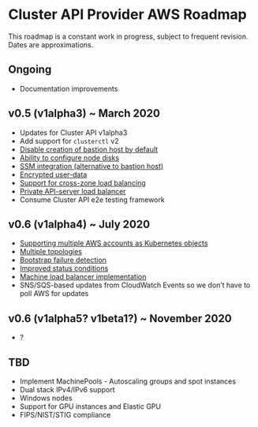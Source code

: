 # Cluster API Provider AWS Roadmap

This roadmap is a constant work in progress, subject to frequent revision. Dates are approximations.

## Ongoing

- Documentation improvements

## v0.5 (v1alpha3) ~ March 2020

- Updates for Cluster API v1alpha3
- Add support for `clusterctl` v2
- [Disable creation of bastion host by default](https://github.com/kubernetes-sigs/cluster-api-provider-aws/issues/947)
- [Ability to configure node disks](https://github.com/kubernetes-sigs/cluster-api-provider-aws/issues/1403)
- [SSM integration (alternative to bastion host)](https://github.com/kubernetes-sigs/cluster-api-provider-aws/issues/1553)
- [Encrypted user-data](https://github.com/kubernetes-sigs/cluster-api-provider-aws/issues/1387)
- [Support for cross-zone load balancing](https://github.com/kubernetes-sigs/cluster-api-provider-aws/issues/1416)
- [Private API-server load balancer](https://github.com/kubernetes-sigs/cluster-api-provider-aws/issues/873)
- Consume Cluster API e2e testing framework

## v0.6 (v1alpha4) ~ July 2020

- [Supporting multiple AWS accounts as Kubernetes objects](https://github.com/kubernetes-sigs/cluster-api-provider-aws/issues/1552)
- [Multiple topologies](https://github.com/kubernetes-sigs/cluster-api-provider-aws/issues/1484)
- [Bootstrap failure detection](https://github.com/kubernetes-sigs/cluster-api-provider-aws/issues/972)
- [Improved status conditions](https://github.com/kubernetes-sigs/cluster-api/issues/1658)
- [Machine load balancer implementation](https://github.com/kubernetes-sigs/cluster-api/issues/1250)
- SNS/SQS-based updates from CloudWatch Events so we don’t have to poll AWS for updates

## v0.6 (v1alpha5? v1beta1?) ~ November 2020

- ?

## TBD

- Implement MachinePools - Autoscaling groups and spot instances
- Dual stack IPv4/IPv6 support
- Windows nodes
- Support for GPU instances and Elastic GPU
- FIPS/NIST/STIG compliance
